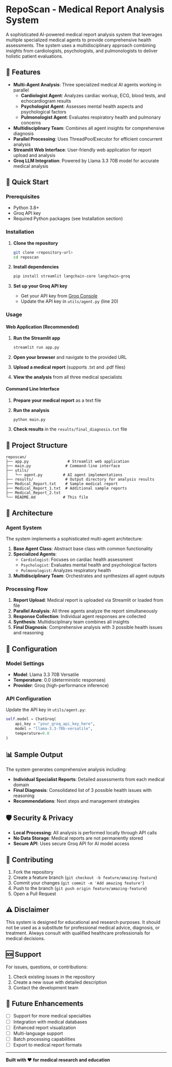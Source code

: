 # RepoScan - Medical Report Analysis System

A sophisticated AI-powered medical report analysis system that leverages multiple specialized medical agents to provide comprehensive health assessments. The system uses a multidisciplinary approach combining insights from cardiologists, psychologists, and pulmonologists to deliver holistic patient evaluations.

## 🏥 Features

- **Multi-Agent Analysis**: Three specialized medical AI agents working in parallel
  - **Cardiologist Agent**: Analyzes cardiac workup, ECG, blood tests, and echocardiogram results
  - **Psychologist Agent**: Assesses mental health aspects and psychological factors
  - **Pulmonologist Agent**: Evaluates respiratory health and pulmonary concerns
- **Multidisciplinary Team**: Combines all agent insights for comprehensive diagnosis
- **Parallel Processing**: Uses ThreadPoolExecutor for efficient concurrent analysis
- **Streamlit Web Interface**: User-friendly web application for report upload and analysis
- **Groq LLM Integration**: Powered by Llama 3.3 70B model for accurate medical analysis

## 🚀 Quick Start

### Prerequisites

- Python 3.8+
- Groq API key
- Required Python packages (see Installation section)

### Installation

1. **Clone the repository**
   ```bash
   git clone <repository-url>
   cd reposcan
   ```

2. **Install dependencies**
   ```bash
   pip install streamlit langchain-core langchain-groq
   ```

3. **Set up your Groq API key**
   - Get your API key from [Groq Console](https://console.groq.com/)
   - Update the API key in `utils/agent.py` (line 20)

### Usage

#### Web Application (Recommended)

1. **Run the Streamlit app**
   ```bash
   streamlit run app.py
   ```

2. **Open your browser** and navigate to the provided URL

3. **Upload a medical report** (supports .txt and .pdf files)

4. **View the analysis** from all three medical specialists

#### Command Line Interface

1. **Prepare your medical report** as a text file

2. **Run the analysis**
   ```bash
   python main.py
   ```

3. **Check results** in the `results/final_diagnosis.txt` file

## 📁 Project Structure

```
reposcan/
├── app.py                 # Streamlit web application
├── main.py               # Command-line interface
├── utils/
│   └── agent.py         # AI agent implementations
├── results/              # Output directory for analysis results
├── Medical_Report.txt    # Sample medical report
├── Medical_Report_1.txt  # Additional sample reports
├── Medical_Report_2.txt
└── README.md            # This file
```

## 🧠 Architecture

### Agent System

The system implements a sophisticated multi-agent architecture:

1. **Base Agent Class**: Abstract base class with common functionality
2. **Specialized Agents**: 
   - `Cardiologist`: Focuses on cardiac health assessment
   - `Psychologist`: Evaluates mental health and psychological factors
   - `Pulmonologist`: Analyzes respiratory health
3. **Multidisciplinary Team**: Orchestrates and synthesizes all agent outputs

### Processing Flow

1. **Report Upload**: Medical report is uploaded via Streamlit or loaded from file
2. **Parallel Analysis**: All three agents analyze the report simultaneously
3. **Response Collection**: Individual agent responses are collected
4. **Synthesis**: Multidisciplinary team combines all insights
5. **Final Diagnosis**: Comprehensive analysis with 3 possible health issues and reasoning

## 🔧 Configuration

### Model Settings

- **Model**: Llama 3.3 70B Versatile
- **Temperature**: 0.0 (deterministic responses)
- **Provider**: Groq (high-performance inference)

### API Configuration

Update the API key in `utils/agent.py`:

```python
self.model = ChatGroq(
    api_key = "your_groq_api_key_here",
    model = "llama-3.3-70b-versatile",
    temperature=0.0
)
```

## 📊 Sample Output

The system generates comprehensive analysis including:

- **Individual Specialist Reports**: Detailed assessments from each medical domain
- **Final Diagnosis**: Consolidated list of 3 possible health issues with reasoning
- **Recommendations**: Next steps and management strategies

## 🛡️ Security & Privacy

- **Local Processing**: All analysis is performed locally through API calls
- **No Data Storage**: Medical reports are not permanently stored
- **Secure API**: Uses secure Groq API for AI model access

## 🤝 Contributing

1. Fork the repository
2. Create a feature branch (`git checkout -b feature/amazing-feature`)
3. Commit your changes (`git commit -m 'Add amazing feature'`)
4. Push to the branch (`git push origin feature/amazing-feature`)
5. Open a Pull Request

## ⚠️ Disclaimer

This system is designed for educational and research purposes. It should not be used as a substitute for professional medical advice, diagnosis, or treatment. Always consult with qualified healthcare professionals for medical decisions.

## 🆘 Support

For issues, questions, or contributions:

1. Check existing issues in the repository
2. Create a new issue with detailed description
3. Contact the development team

## 🔮 Future Enhancements

- [ ] Support for more medical specialties
- [ ] Integration with medical databases
- [ ] Enhanced report visualization
- [ ] Multi-language support
- [ ] Batch processing capabilities
- [ ] Export to medical report formats

---

**Built with ❤️ for medical research and education**
